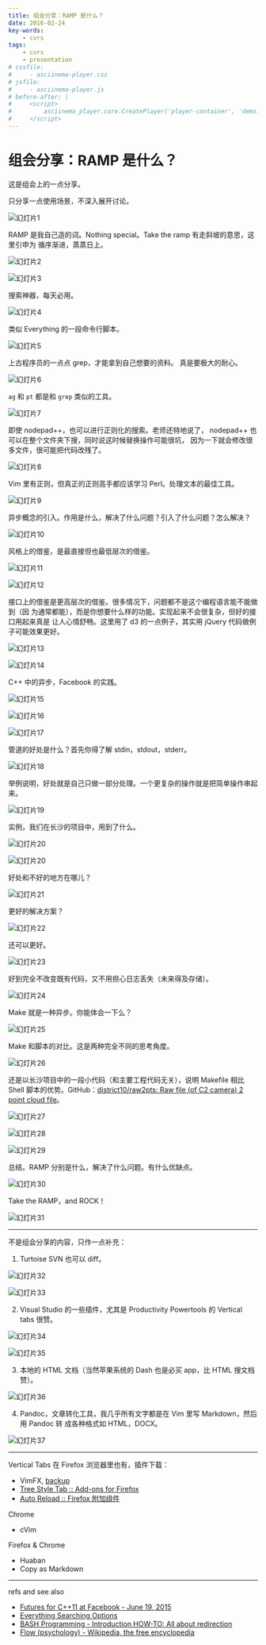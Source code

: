```yaml
---
title: 组会分享：RAMP 是什么？
date: 2016-02-24
key-words:
    - cvrs
tags:
    - cvrs
    - presentation
# cssfile:
#     - asciinema-player.css
# jsfile:
#     - asciinema-player.js
# before-after: |
#     <script>
#         asciinema_player.core.CreatePlayer('player-container', 'demo.json');
#     </script>
---
```


组会分享：RAMP 是什么？
======================

<!--
[asciinema - Record and share your terminal sessions, the right way](https://asciinema.org/)

<div id="player-container"></div>
-->

这是组会上的一点分享。

只分享一点使用场景，不深入展开讨论。

![幻灯片1](http://whudoc.qiniudn.com/ramp/幻灯片1.JPG)

RAMP 是我自己造的词。Nothing special。Take the ramp 有走斜坡的意思，这里引申为
循序渐进，蒸蒸日上。

![幻灯片2](http://whudoc.qiniudn.com/ramp/幻灯片2.JPG)

![幻灯片3](http://whudoc.qiniudn.com/ramp/幻灯片3.JPG)

搜索神器，每天必用。

![幻灯片4](http://whudoc.qiniudn.com/ramp/幻灯片4.JPG)

类似 Everything 的一段命令行脚本。

![幻灯片5](http://whudoc.qiniudn.com/ramp/幻灯片5.JPG)

上古程序员的一点点 grep，才能拿到自己想要的资料。
真是要极大的耐心。

![幻灯片6](http://whudoc.qiniudn.com/ramp/幻灯片6.JPG)

`ag` 和 `pt` 都是和 `grep` 类似的工具。

![幻灯片7](http://whudoc.qiniudn.com/ramp/幻灯片7.JPG)

即使 nodepad++，也可以进行正则化的搜索。老师还特地说了，
nodepad++ 也可以在整个文件夹下搜，同时说这时候替换操作可能很坑，
因为一下就会修改很多文件，很可能把代码改残了。

![幻灯片8](http://whudoc.qiniudn.com/ramp/幻灯片8.JPG)

Vim 里有正则，但真正的正则高手都应该学习 Perl。处理文本的最佳工具。

![幻灯片9](http://whudoc.qiniudn.com/ramp/幻灯片9.JPG)

异步概念的引入。作用是什么，解决了什么问题？引入了什么问题？怎么解决？

![幻灯片10](http://whudoc.qiniudn.com/ramp/幻灯片10.JPG)

风格上的借鉴，是最直接但也最低层次的借鉴。

![幻灯片11](http://whudoc.qiniudn.com/ramp/幻灯片11.JPG)

![幻灯片12](http://whudoc.qiniudn.com/ramp/幻灯片12.JPG)

接口上的借鉴是更高层次的借鉴。很多情况下，问题都不是这个编程语言能不能做到（因
为通常都能），而是你想要什么样的功能。实现起来不会很复杂，但好的接口用起来真是
让人心情舒畅。这里用了 d3 的一点例子，其实用 jQuery 代码做例子可能效果更好。

![幻灯片13](http://whudoc.qiniudn.com/ramp/幻灯片13.JPG)

![幻灯片14](http://whudoc.qiniudn.com/ramp/幻灯片14.JPG)

C++ 中的异步，Facebook 的实践。

![幻灯片15](http://whudoc.qiniudn.com/ramp/幻灯片15.JPG)

![幻灯片16](http://whudoc.qiniudn.com/ramp/幻灯片16.JPG)

![幻灯片17](http://whudoc.qiniudn.com/ramp/幻灯片17.JPG)

管道的好处是什么？首先你得了解 stdin，stdout，stderr。

![幻灯片18](http://whudoc.qiniudn.com/ramp/幻灯片18.JPG)

举例说明，好处就是自己只做一部分处理。一个更复杂的操作就是把简单操作串起来。

![幻灯片19](http://whudoc.qiniudn.com/ramp/幻灯片19.JPG)

实例，我们在长沙的项目中，用到了什么。

![幻灯片20](http://whudoc.qiniudn.com/ramp/幻灯片20.JPG)

![幻灯片20](http://whudoc.qiniudn.com/ramp/幻灯片20.JPG)

好处和不好的地方在哪儿？

![幻灯片21](http://whudoc.qiniudn.com/ramp/幻灯片21.JPG)

更好的解决方案？

![幻灯片22](http://whudoc.qiniudn.com/ramp/幻灯片22.JPG)

还可以更好。

![幻灯片23](http://whudoc.qiniudn.com/ramp/幻灯片23.JPG)

好到完全不改变既有代码，又不用担心日志丢失（未来得及存储）。

![幻灯片24](http://whudoc.qiniudn.com/ramp/幻灯片24.JPG)

Make 就是一种异步。你能体会一下么？

![幻灯片25](http://whudoc.qiniudn.com/ramp/幻灯片25.JPG)

Make 和脚本的对比。这是两种完全不同的思考角度。

![幻灯片26](http://whudoc.qiniudn.com/ramp/幻灯片26.JPG)

还是以长沙项目中的一段小代码（和主要工程代码无关），说明 Makefile 相比
Shell 脚本的优势。GitHub：[district10/raw2pts: Raw file (of C2 camera) 2 point cloud file](https://github.com/district10/raw2pts)。

![幻灯片27](http://whudoc.qiniudn.com/ramp/幻灯片27.JPG)

![幻灯片28](http://whudoc.qiniudn.com/ramp/幻灯片28.JPG)

![幻灯片29](http://whudoc.qiniudn.com/ramp/幻灯片29.JPG)

总结。RAMP 分别是什么，解决了什么问题。有什么优缺点。

![幻灯片30](http://whudoc.qiniudn.com/ramp/幻灯片30.JPG)

Take the RAMP，and ROCK！

![幻灯片31](http://whudoc.qiniudn.com/ramp/幻灯片31.JPG)

---

不是组会分享的内容，只作一点补充：

1. Turtoise SVN 也可以 diff。

![幻灯片32](http://whudoc.qiniudn.com/ramp/幻灯片32.JPG)

![幻灯片33](http://whudoc.qiniudn.com/ramp/幻灯片33.JPG)

2. Visual Studio 的一些插件，尤其是 Productivity Powertools
的 Vertical tabs 很赞。

![幻灯片34](http://whudoc.qiniudn.com/ramp/幻灯片34.JPG)

![幻灯片35](http://whudoc.qiniudn.com/ramp/幻灯片35.JPG)

3. 本地的 HTML 文档（当然苹果系统的 Dash 也是必买 app，比 HTML 搜文档赞）。

![幻灯片36](http://whudoc.qiniudn.com/ramp/幻灯片36.JPG)

4. Pandoc，文章转化工具，我几乎所有文字都是在 Vim 里写 Markdown，然后用 Pandoc 转
成各种格式如 HTML，DOCX。

![幻灯片37](http://whudoc.qiniudn.com/ramp/幻灯片37.JPG)

---

Vertical Tabs 在 Firefox 浏览器里也有，插件下载：

-   VimFX, [backup](http://whudoc.qiniudn.com/2016/VimFx@akhodakivskiy.github.com.xpi)
-   [Tree Style Tab :: Add-ons for Firefox](https://addons.mozilla.org/en-US/firefox/addon/tree-style-tab/)
-   [Auto Reload :: Firefox 附加组件](https://addons.mozilla.org/zh-CN/firefox/addon/auto-reload/?src=api)

Chrome

-   cVim

Firefox & Chrome

-   Huaban
-   Copy as Markdown

---

refs and see also

-   [Futures for C++11 at Facebook - June 19, 2015](https://code.facebook.com/posts/1661982097368498)
-   [Everything Searching Options](http://www.voidtools.com/support/everything/searching/)
-   [BASH Programming - Introduction HOW-TO: All about redirection](http://tldp.org/HOWTO/Bash-Prog-Intro-HOWTO-3.html)
-   [Flow (psychology) - Wikipedia, the free encyclopedia](https://en.wikipedia.org/wiki/Flow_(psychology))
